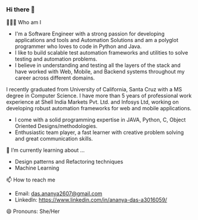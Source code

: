 ### Hi there 👋

👨🏻‍💻 Who am I

* I'm a Software Engineer with a strong passion for developing applications and tools and Automation Solutions and am a polyglot programmer who loves to code in Python and Java.
* I like to build scalable test automation frameworks and utilities to solve testing and automation problems.
* I believe in understanding and testing all the layers of the stack and have worked with Web, Mobile, and Backend systems throughout my career across different domains.

I recently graduated from University of California, Santa Cruz with a MS degree in Computer Science. I have more than 5 years of professional work experience at Shell India Markets Pvt. Ltd. and Infosys Ltd, working on developing robust automation frameworks for web and mobile applications.

* I come with a solid programming expertise in JAVA, Python, C, Object Oriented Designs/methodologies. 
* Enthusiastic team player, a fast learner with creative problem solving and great communication skills.

🌱 I’m currently learning about ...

* Design patterns and Refactoring techniques
* Machine Learning 

📫 How to reach me
* Email: das.ananya2607@gmail.com
* LinkedIn: https://www.linkedin.com/in/ananya-das-a3016059/

😄 Pronouns:
She/Her



<!--
**ananyadas2607/ananyadas2607** is a ✨ _special_ ✨ repository because its `README.md` (this file) appears on your GitHub profile.

Here are some ideas to get you started:

- 🔭 I’m currently working on ...
- 🌱 I’m currently learning ...
- 👯 I’m looking to collaborate on ...
- 🤔 I’m looking for help with ...
- 💬 Ask me about ...
- 📫 How to reach me: ...
- 😄 Pronouns: ...
- ⚡ Fun fact: ...
-->
